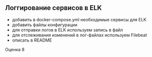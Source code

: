 ## Логгирование сервисов в ELK

- добавить в docker-compose.yml необходимые сервисы для ELK
- добавить файлы конфигурации
- для отправки логов в ELK используем запись в файл
- для отслеживания изменений в лог-файлах используем Filebeat 
- описать в README

Оценка 8

